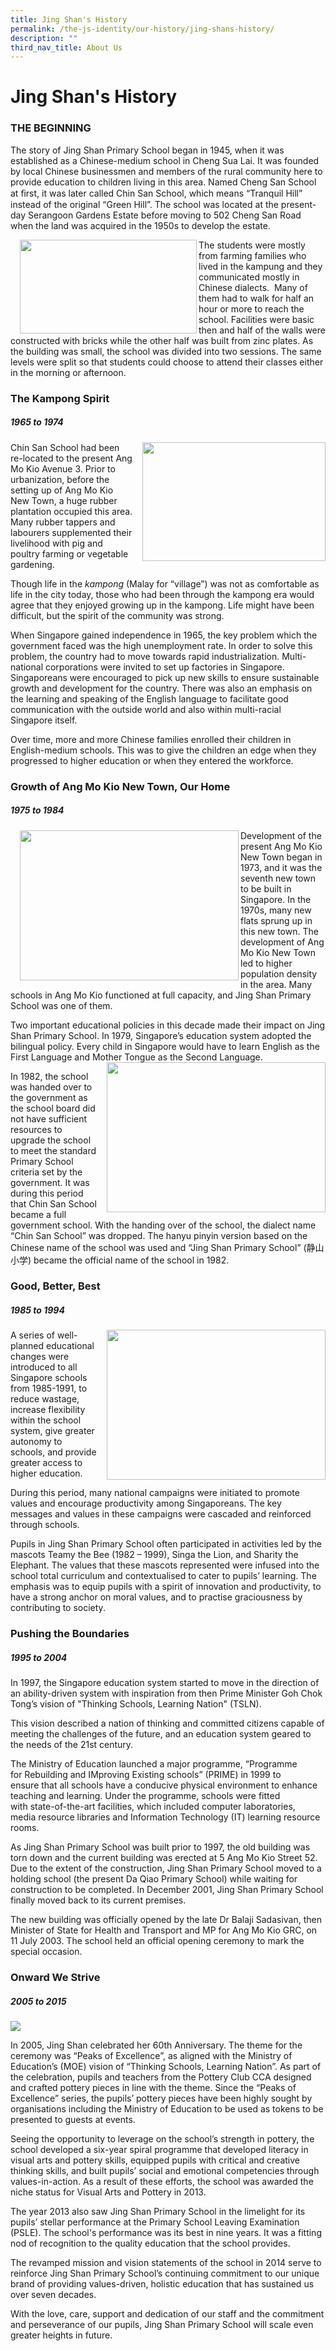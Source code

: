 ```yaml
---
title: Jing Shan's History
permalink: /the-js-identity/our-history/jing-shans-history/
description: ""
third_nav_title: About Us
---
```

# **Jing Shan's History**

### THE BEGINNING

The story of Jing Shan Primary School began in 1945, when it was established as a Chinese-medium school in Cheng Sua Lai. It was founded by local Chinese businessmen and members of the rural community here to provide education to children living in this area. Named Cheng San School at ﬁrst, it was later called Chin San School, which means “Tranquil Hill” instead of the original “Green Hill”. The school was located at the present-day Serangoon Gardens Estate before moving to 502 Cheng San Road when the land was acquired in the 1950s to develop the estate.



<img src="/images/history3a.png" style="width:283px;height:150px;margin-left:15px;" align="left"> The students were mostly from farming families who lived in the kampung and they communicated mostly in Chinese dialects.&nbsp; Many of them had to walk for half an hour or more to reach the school. Facilities were basic then and half of the walls were constructed with bricks while the other half was built from zinc plates. As the building was small, the school was divided into two sessions. The same levels were split so that students could choose to attend their classes either in the morning or afternoon.
### The Kampong Spirit

##### 1965 to 1974

<img src="/images/third_decade.jpg" style="width:293px;height:190px;margin-left:15px;" align="right"> Chin San School had been re-located to the present Ang Mo Kio Avenue 3. Prior to urbanization, before the setting up of Ang Mo Kio New Town, a huge rubber plantation occupied this area. Many rubber tappers and labourers supplemented their livelihood with pig and poultry farming or vegetable gardening. 
  
Though life in the&nbsp;_kampong_&nbsp;(Malay for “village”) was not as comfortable as life in the city today, those who had been through the kampong era would agree that they enjoyed growing up in the kampong. Life might have been difficult, but the spirit of the community was strong.&nbsp;  
  
When Singapore gained independence in 1965, the key problem which the government faced was the high unemployment rate. In order to solve this problem, the country had to move towards rapid industrialization. Multi-national corporations were invited to set up factories in Singapore. Singaporeans were encouraged to pick up new skills to ensure sustainable growth and development for the country. There was also an emphasis on the learning and speaking of the English language to facilitate good communication with the outside world and also within multi-racial Singapore itself.

Over time, more and more Chinese families enrolled their children in English-medium schools. This was to give the children an edge when they progressed to higher education or when they entered the workforce.

### Growth of Ang Mo Kio New Town, Our Home

##### 1975 to 1984

<img src="/images/fourth_decade_1.jpg" style="width:350px;height:240px;margin-left:15px;" align="left">

Development of the present Ang Mo Kio New Town began in 1973, and it was the seventh new town to be built in Singapore. In the 1970s, many new flats sprung up in this new town. The development of Ang Mo Kio New Town led to higher population density in the area. Many schools in Ang Mo Kio functioned at full capacity, and Jing Shan Primary School was one of them.

Two important educational policies in this decade made their impact on Jing Shan Primary School. In 1979, Singapore’s education system adopted the bilingual policy. Every child in Singapore would have to learn English as the First Language and Mother Tongue as the Second Language.
<img src="/images/fourth_decade_2.jpg" style="width:350px;height:240px;margin-left:15px;" align="right">

In 1982, the school was handed over to the government as the school board did not have sufficient resources to upgrade the school to meet the standard Primary School criteria set by the government. It was during this period that Chin San School became a full government school. With the handing over of the school, the dialect name “Chin San School” was dropped. The hanyu pinyin version based on the Chinese name of the school was used and “Jing Shan Primary School” (静山小学) became the official name of the school in 1982.


### Good, Better, Best

##### 1985 to 1994

<img src="/images/fifth_decade.jpg" style="width:350px;height:240px;margin-left:15px;" align="right">

A series of well-planned educational changes were introduced to all Singapore schools from 1985-1991, to reduce wastage, increase flexibility within the school system, give greater autonomy to schools, and provide greater access to higher education.

During this period, many national campaigns were initiated to promote values and encourage productivity among Singaporeans. The key messages and values in these campaigns were cascaded and reinforced through schools.

Pupils in Jing Shan Primary School often participated in activities led by the mascots Teamy the Bee (1982 – 1999), Singa the Lion, and Sharity the Elephant. The values that these mascots represented were infused into the school total curriculum and contextualised to cater to pupils’ learning. The emphasis was to equip pupils with a spirit of innovation and productivity, to have a strong anchor on moral values, and to practise graciousness by contributing to society.


### Pushing the Boundaries

##### 1995 to 2004

In 1997, the Singapore education system started to move in the direction&nbsp;of an ability-driven system with inspiration from then Prime Minister&nbsp;Goh Chok Tong’s vision of "Thinking Schools, Learning Nation" (TSLN).

This vision described a nation of thinking and committed citizens&nbsp;capable of meeting the challenges of the future, and an education&nbsp;system geared to the needs of the 21st century.

The Ministry of Education launched a major programme, “Programme for&nbsp;Rebuilding and IMproving Existing schools” (PRIME) in 1999 to ensure&nbsp;that all schools have a conducive physical environment to enhance teaching and learning. Under the programme, schools were fitted with&nbsp;state-of-the-art facilities, which included computer laboratories, media&nbsp;resource libraries and Information Technology (IT) learning resource rooms.

As Jing Shan Primary School was built prior to 1997, the old building&nbsp;was torn down and the current building was erected at 5 Ang Mo Kio&nbsp;Street 52. Due to the extent of the construction, Jing Shan Primary&nbsp;School moved to a holding school (the present Da Qiao Primary School)&nbsp;while waiting for construction to be completed. In December 2001, Jing&nbsp;Shan Primary School finally moved back to its current premises.&nbsp;

The new building was officially opened by the late Dr Balaji Sadasivan,&nbsp;then Minister of State for Health and Transport and MP for Ang Mo Kio&nbsp;GRC, on 11 July 2003. The school held an official opening ceremony to mark the special occasion.


### Onward We Strive

##### 2005 to 2015

![](/images/seventh_decade.jpg)

In 2005, Jing Shan celebrated her 60th Anniversary. The theme for the ceremony was “Peaks of Excellence”, as aligned with the Ministry of Education’s (MOE) vision of “Thinking Schools, Learning Nation”. As part of the celebration, pupils and teachers from the Pottery Club CCA designed and crafted pottery pieces in line with the theme. Since the “Peaks of Excellence” series, the pupils’ pottery pieces have been highly sought by organisations including the Ministry of Education to be used as tokens to be presented to guests at events.

Seeing the opportunity to leverage on the school’s strength in pottery, the school developed a six-year spiral programme that developed literacy in visual arts and pottery skills, equipped pupils with critical and creative thinking skills, and built pupils’ social and emotional competencies through values-in-action. As a result of these efforts, the school was awarded the niche status for Visual Arts and Pottery in 2013.

The year 2013 also saw Jing Shan Primary School in the limelight for its pupils’ stellar performance at the Primary School Leaving Examination (PSLE). The school's performance was its best in nine years. It was a fitting nod of recognition to the quality education that the school provides.

The revamped mission and vision statements of the school in 2014 serve to reinforce Jing Shan Primary School’s continuing commitment to our unique brand of providing values-driven, holistic education that
has sustained us over seven decades.

With the love, care, support and dedication of our staff and the commitment and perseverance of our pupils, Jing Shan Primary School will scale even greater heights in future.